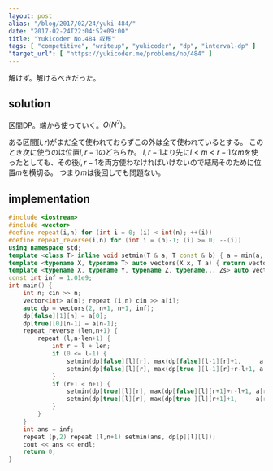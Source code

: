 ```yaml
---
layout: post
alias: "/blog/2017/02/24/yuki-484/"
date: "2017-02-24T22:04:52+09:00"
title: "Yukicoder No.484 収穫"
tags: [ "competitive", "writeup", "yukicoder", "dp", "interval-dp" ]
"target_url": [ "https://yukicoder.me/problems/no/484" ]
---
```


解けず。解けるべきだった。

## solution

区間DP。端から使っていく。$O(N^2)$。

ある区間$[l,r)$がまだ全て使われておらずこの外は全て使われているとする。
このとき次に使うのは位置$l,r-1$のどちらか。
$l,r-1$より先に$l \lt m \lt r-1$な$m$を使ったとしても、その後$l,r-1$を両方使わなければいけないので結局そのために位置$m$を横切る。
つまり$m$は後回しでも問題ない。

## implementation

``` c++
#include <iostream>
#include <vector>
#define repeat(i,n) for (int i = 0; (i) < int(n); ++(i))
#define repeat_reverse(i,n) for (int i = (n)-1; (i) >= 0; --(i))
using namespace std;
template <class T> inline void setmin(T & a, T const & b) { a = min(a, b); }
template <typename X, typename T> auto vectors(X x, T a) { return vector<T>(x, a); }
template <typename X, typename Y, typename Z, typename... Zs> auto vectors(X x, Y y, Z z, Zs... zs) { auto cont = vectors(y, z, zs...); return vector<decltype(cont)>(x, cont); }
const int inf = 1.01e9;
int main() {
    int n; cin >> n;
    vector<int> a(n); repeat (i,n) cin >> a[i];
    auto dp = vectors(2, n+1, n+1, inf);
    dp[false][1][n] = a[0];
    dp[true][0][n-1] = a[n-1];
    repeat_reverse (len,n+1) {
        repeat (l,n-len+1) {
            int r = l + len;
            if (0 <= l-1) {
                setmin(dp[false][l][r], max(dp[false][l-1][r]+1,     a[l-1]));
                setmin(dp[false][l][r], max(dp[true ][l-1][r]+r-l+1, a[l-1]));
            }
            if (r+1 < n+1) {
                setmin(dp[true][l][r], max(dp[false][l][r+1]+r-l+1, a[r]));
                setmin(dp[true][l][r], max(dp[true ][l][r+1]+1,     a[r]));
            }
        }
    }
    int ans = inf;
    repeat (p,2) repeat (l,n+1) setmin(ans, dp[p][l][l]);
    cout << ans << endl;
    return 0;
}
```
